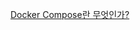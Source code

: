 
[Docker Compose란 무엇인가?](https://velog.io/@hong_tae/Docker-Compose%EB%9E%80-%EB%AC%B4%EC%97%87%EC%9D%B8%EA%B0%80)


